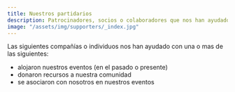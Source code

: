 ```yaml
---
title: Nuestros partidarios
description: Patrocinadores, socios o colaboradores que nos han ayudado a mantener una de las comunidades más grandes de Latinx in Tech.
image: "/assets/img/supporters/_index.jpg"
---
```


Las siguientes compañías o individuos nos han ayudado con una o mas de las siguientes:

- alojaron nuestros eventos (en el pasado o presente)
- donaron recursos a nuestra comunidad
- se asociaron con nosotros en nuestros eventos
